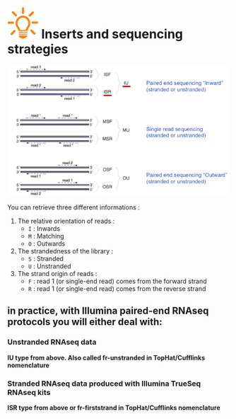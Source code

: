 # ![](images/lamp.png) Inserts and sequencing strategies

![](images/sequencing_strategies.png)

You can retrieve three different informations :

1. The relative orientation of reads :
    - `I` : Inwards
    - `M` : Matching
    - `O` : Outwards
2. The strandedness of the library :
    - `S` : Stranded
    - `U` : Unstranded
3. The strand origin of reads :
    - `F` : read 1 (or single-end read) comes from the forward strand
    - `R` : read 1 (or single-end read) comes from the reverse strand


## in practice, with Illumina paired-end RNAseq protocols you will either deal with:

### Unstranded RNAseq data
**IU type from above. Also called fr-unstranded in TopHat/Cufflinks nomenclature**

### Stranded RNAseq data produced with Illumina TrueSeq RNAseq kits
**ISR type from above or fr-firststrand in TopHat/Cufflinks nomenclature**

